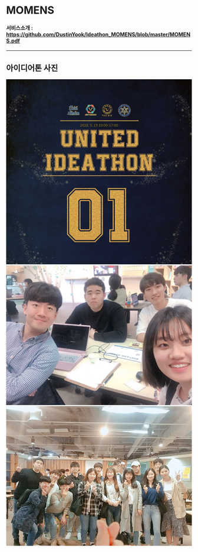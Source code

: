 # **MOMENS**

#### 서비스소개 : <https://github.com/DustinYook/Ideathon_MOMENS/blob/master/MOMENS.pdf>
-----
## 아이디어톤 사진
![ideathon1](https://github.com/DustinYook/Ideathon_MOMENS/blob/master/ideathon1.jpg)
![ideathon2](https://github.com/DustinYook/Ideathon_MOMENS/blob/master/ideathon2.jpg)
![ideathon3](https://github.com/DustinYook/Ideathon_MOMENS/blob/master/ideathon3.jpg)
